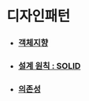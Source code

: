 # 디자인패턴

- ### [객체지향](https://github.com/banziha104/DesignPatterns/blob/master/Markdown/OOP.md)

- ### [설계 원칙 : SOLID](https://github.com/banziha104/DesignPatterns/blob/master/Markdown/SOLID.md)

- ### [의존성](https://github.com/banziha104/DesignPatterns/blob/master/Markdown/DI.md)

